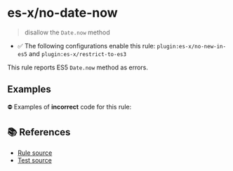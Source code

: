 # es-x/no-date-now
> disallow the `Date.now` method

- ✅ The following configurations enable this rule: `plugin:es-x/no-new-in-es5` and `plugin:es-x/restrict-to-es3`

This rule reports ES5 `Date.now` method as errors.

## Examples

⛔ Examples of **incorrect** code for this rule:

<eslint-playground type="bad" code="/*eslint es-x/no-date-now: error */
var now = Date.now()
" />

## 📚 References

- [Rule source](https://github.com/ota-meshi/eslint-plugin-es-x/blob/master/lib/rules/no-date-now.js)
- [Test source](https://github.com/ota-meshi/eslint-plugin-es-x/blob/master/tests/lib/rules/no-date-now.js)
